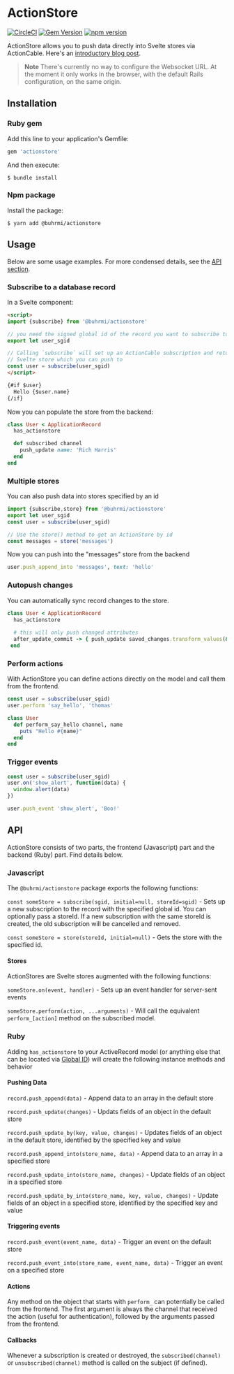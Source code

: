 # ActionStore

[![CircleCI](https://circleci.com/gh/buhrmi/actionstore.svg?style=shield)](https://circleci.com/gh/buhrmi/actionstore)
[![Gem Version](https://badge.fury.io/rb/actionstore.svg)](https://rubygems.org/gems/actionstore)
[![npm version](https://badge.fury.io/js/@buhrmi%2Factionstore.svg)](https://www.npmjs.com/package/@buhrmi/actionstore)

ActionStore allows you to push data directly into Svelte stores via ActionCable. Here's an [introductory blog post](https://dev.to/buhrmi/actionstore-real-time-svelte-stores-for-rails-4jhg).

> **Note**
> There's currently no way to configure the Websocket URL. At the moment it only works in the browser, with the default Rails configuration, on the same origin.

## Installation

### Ruby gem

Add this line to your application's Gemfile:

```ruby
gem 'actionstore'
```

And then execute:

    $ bundle install

### Npm package

Install the package:

    $ yarn add @buhrmi/actionstore

## Usage

Below are some usage examples. For more condensed details, see the [API section](#API).

### Subscribe to a database record

In a Svelte component:

```html
<script>
import {subscribe} from '@buhrmi/actionstore'

// you need the signed global id of the record you want to subscribe to
export let user_sgid

// Calling `subscribe` will set up an ActionCable subscription and return a 
// Svelte store which you can push to
const user = subscribe(user_sgid)
</script>

{#if $user}
  Hello {$user.name}
{/if}
```

Now you can populate the store from the backend:

```ruby
class User < ApplicationRecord
  has_actionstore

  def subscribed channel
    push_update name: 'Rich Harris'
  end
end
```

### Multiple stores

You can also push data into stores specified by an id

```js
import {subscribe,store} from '@buhrmi/actionstore'
export let user_sgid
const user = subscribe(user_sgid)

// Use the store() method to get an ActionStore by id
const messages = store('messages')

```

Now you can push into the "messages" store from the backend

```ruby
user.push_append_into 'messages', text: 'hello'
```

### Autopush changes

You can automatically sync record changes to the store.

```ruby
class User < ApplicationRecord
  has_actionstore
  
  # this will only push changed attributes
  after_update_commit -> { push_update saved_changes.transform_values(&:last) }
 end
```

### Perform actions

With ActionStore you can define actions directly on the model and call them from the frontend.

```js
const user = subscribe(user_sgid)
user.perform 'say_hello', 'thomas'
```

```ruby
class User
  def perform_say_hello channel, name
    puts "Hello #{name}"
  end
end
```

### Trigger events

```js
const user = subscribe(user_sgid)
user.on('show_alert', function(data) {
  window.alert(data)
})
```

```ruby
user.push_event 'show_alert', 'Boo!'
```



## API

ActionStore consists of two parts, the frontend (Javascript) part and the backend (Ruby) part. Find details below.

### Javascript

The `@buhrmi/actionstore` package exports the following functions:

`const someStore = subscribe(sgid, initial=null, storeId=sgid)` - Sets up a new subscription to the record with the specified global id. You can optionally pass a storeId. If a new subscription with the same storeId is created, the old subscription will be cancelled and removed.

`const someStore = store(storeId, initial=null)` - Gets the store with the specified id.

#### Stores

ActionStores are Svelte stores augmented with the following functions:

`someStore.on(event, handler)` - Sets up an event handler for server-sent events

`someStore.perform(action, ...arguments)` - Will call the equivalent `perform_[action]` method on the subscribed model.

### Ruby

Adding `has_actionstore` to your ActiveRecord model (or anything else that can be located via [Global ID](https://github.com/rails/globalid)) will create the following instance methods and behavior

#### Pushing Data

`record.push_append(data)` - Append data to an array in the default store

`record.push_update(changes)` - Updats fields of an object in the default store

`record.push_update_by(key, value, changes)` - Updates fields of an object in the default store, identified by the specified key and value

`record.push_append_into(store_name, data)` - Append data to an array in a specified store

`record.push_update_into(store_name, changes)` - Update fields of an object in a specified store

`record.push_update_by_into(store_name, key, value, changes)` - Update fields of an object in a specified store, identified by the specified key and value

#### Triggering events

`record.push_event(event_name, data)` - Trigger an event on the default store

`record.push_event_into(store_name, event_name, data)` - Trigger an event on a specified store

#### Actions

Any method on the object that starts with `perform_` can potentially be called from the frontend. The first argument is always the channel that received the action (useful for authentication), followed by the arguments passed from the frontend.

#### Callbacks

Whenever a subscription is created or destroyed, the `subscribed(channel)` or `unsubscribed(channel)` method is called on the subject (if defined).
